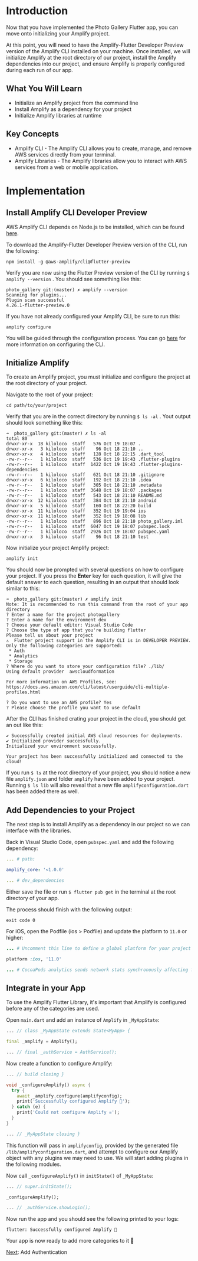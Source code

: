 # Introduction

Now that you have implemented the Photo Gallery Flutter app, you can move onto initializing your Amplify project.

At this point, you will need to have the Amplify-Flutter Developer Preview version of the Amplify CLI installed on your machine. Once installed, we will initialize Amplify at the root directory of our project, install the Amplify dependencies into our project, and ensure Amplify is properly configured during each run of our app.

## What You Will Learn

- Initialize an Amplify project from the command line
- Install Amplify as a dependency for your project
- Initialize Amplify libraries at runtime

## Key Concepts

- Amplify CLI - The Amplify CLI allows you to create, manage, and remove AWS services directly from your terminal.
- Amplify Libraries - The Amplify libraries allow you to interact with AWS services from a web or mobile application.

# Implementation

## Install Amplify CLI Developer Preview

AWS Amplify CLI depends on Node.js to be installed, which can be found [here](https://nodejs.org/en/download/).

To download the Amplify-Flutter Developer Preview version of the CLI, run the following:

```shell
npm install -g @aws-amplify/cli@flutter-preview
```

Verify you are now using the Flutter Preview version of the CLI by running `$ amplify --version` . You should see something like this:

```shell
photo_gallery git:(master) ✗ amplify --version
Scanning for plugins...
Plugin scan successful
4.26.1-flutter-preview.0
```

If you have not already configured your Amplify CLI, be sure to run this:

```shell
amplify configure
```

You will be guided through the configuration process. You can go [here](https://docs.amplify.aws/cli/start/install) for more information on configuring the CLI.

## Initialize Amplify

To create an Amplify project, you must initialize and configure the project at the root directory of your project.

Navigate to the root of your project:

```shell
cd path/to/your/project
```

Verify that you are in the correct directory by running `$ ls -al` . Yout output should look something like this:

```shell
➜  photo_gallery git:(master) ✗ ls -al
total 80
drwxr-xr-x  18 kiloloco  staff   576 Oct 19 18:07 .
drwxr-xr-x   3 kiloloco  staff    96 Oct 18 21:10 ..
drwxr-xr-x   4 kiloloco  staff   128 Oct 18 22:15 .dart_tool
-rw-r--r--   1 kiloloco  staff   536 Oct 19 19:43 .flutter-plugins
-rw-r--r--   1 kiloloco  staff  1422 Oct 19 19:43 .flutter-plugins-dependencies
-rw-r--r--   1 kiloloco  staff   621 Oct 18 21:10 .gitignore
drwxr-xr-x   6 kiloloco  staff   192 Oct 18 21:10 .idea
-rw-r--r--   1 kiloloco  staff   305 Oct 18 21:10 .metadata
-rw-r--r--   1 kiloloco  staff  3648 Oct 19 18:07 .packages
-rw-r--r--   1 kiloloco  staff   543 Oct 18 21:10 README.md
drwxr-xr-x  12 kiloloco  staff   384 Oct 18 21:10 android
drwxr-xr-x   5 kiloloco  staff   160 Oct 18 22:20 build
drwxr-xr-x  11 kiloloco  staff   352 Oct 19 19:04 ios
drwxr-xr-x  11 kiloloco  staff   352 Oct 19 18:08 lib
-rw-r--r--   1 kiloloco  staff   896 Oct 18 21:10 photo_gallery.iml
-rw-r--r--   1 kiloloco  staff  6047 Oct 19 18:07 pubspec.lock
-rw-r--r--   1 kiloloco  staff  2926 Oct 19 18:07 pubspec.yaml
drwxr-xr-x   3 kiloloco  staff    96 Oct 18 21:10 test
```

Now initialize your project Amplify project:

```shell
amplify init
```

You should now be prompted with several questions on how to configure your project. If you press the **Enter** key for each question, it will give the default answer to each question, resulting in an output that should look similar to this:

```shell
➜  photo_gallery git:(master) ✗ amplify init
Note: It is recommended to run this command from the root of your app directory
? Enter a name for the project photogallery
? Enter a name for the environment dev
? Choose your default editor: Visual Studio Code
? Choose the type of app that you're building flutter
Please tell us about your project
⚠️  Flutter project support in the Amplify CLI is in DEVELOPER PREVIEW.
Only the following categories are supported:
 * Auth
 * Analytics
 * Storage
? Where do you want to store your configuration file? ./lib/
Using default provider  awscloudformation

For more information on AWS Profiles, see:
https://docs.aws.amazon.com/cli/latest/userguide/cli-multiple-profiles.html

? Do you want to use an AWS profile? Yes
? Please choose the profile you want to use default
```

After the CLI has finished crating your project in the cloud, you should get an out like this:

```shell
✔ Successfully created initial AWS cloud resources for deployments.
✔ Initialized provider successfully.
Initialized your environment successfully.

Your project has been successfully initialized and connected to the cloud!
```

If you run `$ ls` at the root directory of your project, you should notice a new file `amplify.json` and folder `amplify` have been added to your project. Running `$ ls lib` will also reveal that a new file `amplifyconfiguration.dart` has been added there as well.

## Add Dependencies to your Project

The next step is to install Amplify as a dependency in our project so we can interface with the libraries.

Back in Visual Studio Code, open `pubspec.yaml` and add the following dependency:

```yaml
... # path:

amplify_core: '<1.0.0'

... # dev_dependencies
```

Either save the file or run `$ flutter pub get` in the terminal at the root directory of your app.

The process should finish with the following output:

```shell
exit code 0
```

For iOS, open the Podfile (ios > Podfile) and update the platform to `11.0` or higher:

```ruby
... # Uncomment this line to define a global platform for your project

platform :ios, '11.0'

... # CocoaPods analytics sends network stats synchronously affecting flutter build latency.
```

## Integrate in your App

To use the Amplify Flutter Library, it's important that Amplify is configured before any of the categories are used.

Open `main.dart` and add an instance of `Amplify` in `_MyAppState`:

```dart
... // class _MyAppState extends State<MyApp> {

final _amplify = Amplify();

... // final _authService = AuthService();
```

Now create a function to configure Amplify:

```dart
... // build closing }

void _configureAmplify() async {
  try {
    await _amplify.configure(amplifyconfig);
    print('Successfully configured Amplify 🎉');
  } catch (e) {
    print('Could not configure Amplify ☠️');
  }
}

... // _MyAppState closing }
```

This function will pass in `amplifyconfig`, provided by the generated file `/lib/amplifyconfiguration.dart`, and attempt to configure our Amplify object with any plugins we may need to use. We will start adding plugins in the following modules.

Now call `_configureAmplify()` in `initState()` of `_MyAppState`:

```dart
... // super.initState();

_configureAmplify();

... // _authService.showLogin();
```

Now run the app and you should see the following printed to your logs:

```shell
flutter: Successfully configured Amplify 🎉
```

Your app is now ready to add more categories to it 🥳

[Next](04_add_authentication.md): Add Authentication